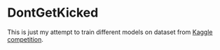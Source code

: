 # DontGetKicked
This is just my attempt to train different models on dataset from [Kaggle competition](https://www.kaggle.com/competitions/DontGetKicked/overview).
